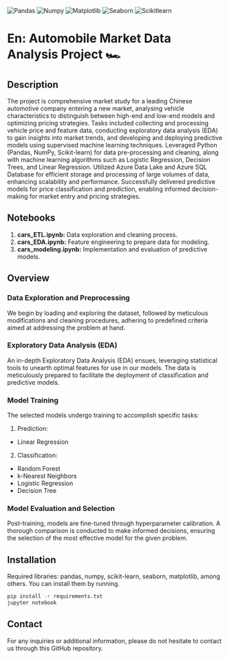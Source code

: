 ![Pandas](https://img.shields.io/badge/-Pandas-333333?style=flat&logo=pandas)
![Numpy](https://img.shields.io/badge/-Numpy-333333?style=flat&logo=numpy)
![Matplotlib](https://img.shields.io/badge/-Matplotlib-333333?style=flat&logo=matplotlib)
![Seaborn](https://img.shields.io/badge/-Seaborn-333333?style=flat&logo=seaborn)
![Scikitlearn](https://img.shields.io/badge/-Scikitlearn-333333?style=flat&logo=scikitlearn)

# En: Automobile Market Data Analysis Project 🏎️

## Description
The project is comprehensive market study for a leading Chinese automotive company entering a new market, analysing vehicle characteristics to distinguish between high-end and low-end models and optimizing pricing strategies. Tasks included collecting and processing vehicle price and feature data, conducting exploratory data analysis (EDA) to gain insights into market trends, and developing and deploying predictive models using supervised machine learning techniques. Leveraged Python (Pandas, NumPy, Scikit-learn) for data pre-processing and cleaning, along with machine learning algorithms such as Logistic Regression, Decision Trees, and Linear Regression. Utilized Azure Data Lake and Azure SQL Database for efficient storage and processing of large volumes of data, enhancing scalability and performance. Successfully delivered predictive models for price classification and prediction, enabling informed decision-making for market entry and pricing strategies.

## Notebooks

1. **cars_ETL.ipynb:** Data exploration and cleaning process.
2. **cars_EDA.ipynb:** Feature engineering to prepare data for modeling.
3. **cars_modeling.ipynb:** Implementation and evaluation of predictive models.

## Overview

### Data Exploration and Preprocessing
We begin by loading and exploring the dataset, followed by meticulous modifications and cleaning procedures, adhering to predefined criteria aimed at addressing the problem at hand.

### Exploratory Data Analysis (EDA)
An in-depth Exploratory Data Analysis (EDA) ensues, leveraging statistical tools to unearth optimal features for use in our models. The data is meticulously prepared to facilitate the deployment of classification and predictive models.

### Model Training
The selected models undergo training to accomplish specific tasks:

1. Prediction:
- Linear Regression

2. Classification:

- Random Forest
- k-Nearest Neighbors
- Logistic Regression
- Decision Tree

### Model Evaluation and Selection
Post-training, models are fine-tuned through hyperparameter calibration. A thorough comparison is conducted to make informed decisions, ensuring the selection of the most effective model for the given problem.

## Installation

Required libraries: pandas, numpy, scikit-learn, seaborn, matplotlib, among others. You can install them by running.

```bash
pip install -r requirements.txt
jupyter notebook
```

## Contact

For any inquiries or additional information, please do not hesitate to contact us through this GitHub repository.

